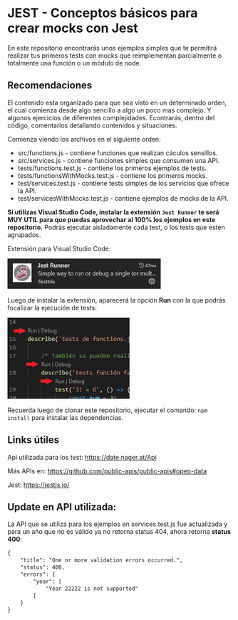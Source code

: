 # JEST - Conceptos básicos para crear mocks con Jest

En este repositorio encontrarás unos ejemplos simples que te permitirá realizar tus primeros tests con mocks que reimplementan parcialmente o totalmente una función o un módulo de node.

## Recomendaciones
El contenido esta organizado para que sea visto en un determinado orden, el cual comienza desde algo sencillo a algo un poco mas complejo. Y algunos ejercicios de diferentes complejidades. Econtrarás, dentro del código, comentarios detallando contenidos y situaciones.

Comienza viendo los archivos en el siguiente orden:
  * src/functions.js - contiene funciones que realizan cáculos sensillos.
  * src/services.js - contiene funciones simples que consumen una API.
  * tests/functions.test.js - contiene los primeros ejemplos de tests.
  * tests/functionsWithMocks.test.js - contiene los primeros mocks.
  * test/services.test.js - contiene tests simples de los servicios que ofrece la API.
  * test/servicesWithMocks.test.js - contiene ejemplos de mocks de la API.

**Si utilizas Visual Studio Code, instalar la extensión ``` Jest Runner ``` te será MUY UTIL para que puedas aprovechar al 100% los ejemplos en este repositorio.** Podrás ejecutar aisladamente cada test, o los tests que esten agrupados.

Extensión para Visual Studio Code:

![image](https://github.com/marcegdv/demo-jest/blob/master/jestRunnerExtension.jpg?raw=true)

Luego de instalar la extensiòn, aparecerá la opción **Run** con la que podrás focalizar la ejecución de tests:

![image](https://raw.githubusercontent.com/marcegdv/demo-jest/master/jestRunnerRunOption.jpg)

Recuerda luego de clonar este repositorio, ejecutar el comando: ``` npm install ``` para instalar las dependencias.

## Links útiles
Api utilizada para los test: https://date.nager.at/Api

Más APIs en: https://github.com/public-apis/public-apis#open-data

Jest: https://jestjs.io/

## Update en API utilizada:
La API que se utiliza para los ejemplos en services.test.js fue actualizada y para un año que no es válido ya no retorna status 404, ahora retorna **status 400**:
```
{
    "title": "One or more validation errors occurred.",
    "status": 400,
    "errors": {
        "year": [
            "Year 22222 is not supported"
        ]
    }
}
```